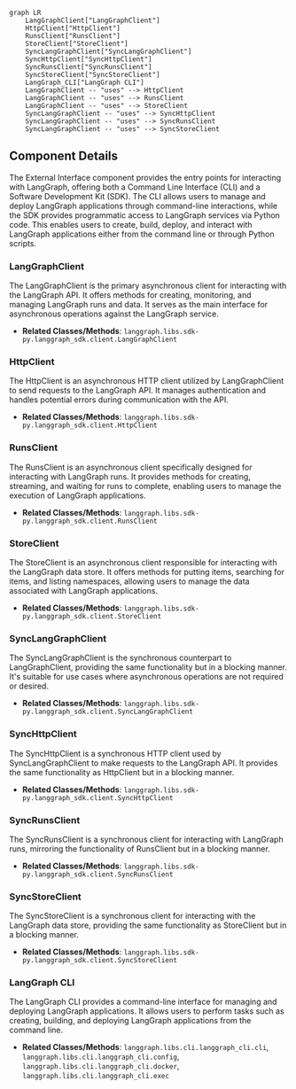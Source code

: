 ```mermaid
graph LR
    LangGraphClient["LangGraphClient"]
    HttpClient["HttpClient"]
    RunsClient["RunsClient"]
    StoreClient["StoreClient"]
    SyncLangGraphClient["SyncLangGraphClient"]
    SyncHttpClient["SyncHttpClient"]
    SyncRunsClient["SyncRunsClient"]
    SyncStoreClient["SyncStoreClient"]
    LangGraph_CLI["LangGraph CLI"]
    LangGraphClient -- "uses" --> HttpClient
    LangGraphClient -- "uses" --> RunsClient
    LangGraphClient -- "uses" --> StoreClient
    SyncLangGraphClient -- "uses" --> SyncHttpClient
    SyncLangGraphClient -- "uses" --> SyncRunsClient
    SyncLangGraphClient -- "uses" --> SyncStoreClient
```

## Component Details

The External Interface component provides the entry points for interacting with LangGraph, offering both a Command Line Interface (CLI) and a Software Development Kit (SDK). The CLI allows users to manage and deploy LangGraph applications through command-line interactions, while the SDK provides programmatic access to LangGraph services via Python code. This enables users to create, build, deploy, and interact with LangGraph applications either from the command line or through Python scripts.

### LangGraphClient
The LangGraphClient is the primary asynchronous client for interacting with the LangGraph API. It offers methods for creating, monitoring, and managing LangGraph runs and data. It serves as the main interface for asynchronous operations against the LangGraph service.
- **Related Classes/Methods**: `langgraph.libs.sdk-py.langgraph_sdk.client.LangGraphClient`

### HttpClient
The HttpClient is an asynchronous HTTP client utilized by LangGraphClient to send requests to the LangGraph API. It manages authentication and handles potential errors during communication with the API.
- **Related Classes/Methods**: `langgraph.libs.sdk-py.langgraph_sdk.client.HttpClient`

### RunsClient
The RunsClient is an asynchronous client specifically designed for interacting with LangGraph runs. It provides methods for creating, streaming, and waiting for runs to complete, enabling users to manage the execution of LangGraph applications.
- **Related Classes/Methods**: `langgraph.libs.sdk-py.langgraph_sdk.client.RunsClient`

### StoreClient
The StoreClient is an asynchronous client responsible for interacting with the LangGraph data store. It offers methods for putting items, searching for items, and listing namespaces, allowing users to manage the data associated with LangGraph applications.
- **Related Classes/Methods**: `langgraph.libs.sdk-py.langgraph_sdk.client.StoreClient`

### SyncLangGraphClient
The SyncLangGraphClient is the synchronous counterpart to LangGraphClient, providing the same functionality but in a blocking manner. It's suitable for use cases where asynchronous operations are not required or desired.
- **Related Classes/Methods**: `langgraph.libs.sdk-py.langgraph_sdk.client.SyncLangGraphClient`

### SyncHttpClient
The SyncHttpClient is a synchronous HTTP client used by SyncLangGraphClient to make requests to the LangGraph API. It provides the same functionality as HttpClient but in a blocking manner.
- **Related Classes/Methods**: `langgraph.libs.sdk-py.langgraph_sdk.client.SyncHttpClient`

### SyncRunsClient
The SyncRunsClient is a synchronous client for interacting with LangGraph runs, mirroring the functionality of RunsClient but in a blocking manner.
- **Related Classes/Methods**: `langgraph.libs.sdk-py.langgraph_sdk.client.SyncRunsClient`

### SyncStoreClient
The SyncStoreClient is a synchronous client for interacting with the LangGraph data store, providing the same functionality as StoreClient but in a blocking manner.
- **Related Classes/Methods**: `langgraph.libs.sdk-py.langgraph_sdk.client.SyncStoreClient`

### LangGraph CLI
The LangGraph CLI provides a command-line interface for managing and deploying LangGraph applications. It allows users to perform tasks such as creating, building, and deploying LangGraph applications from the command line.
- **Related Classes/Methods**: `langgraph.libs.cli.langgraph_cli.cli`, `langgraph.libs.cli.langgraph_cli.config`, `langgraph.libs.cli.langgraph_cli.docker`, `langgraph.libs.cli.langgraph_cli.exec`
